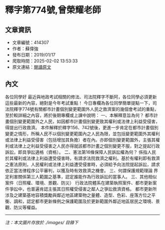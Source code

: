 # 釋字第774號,曾榮耀老師

## 文章資訊
- 文章編號：414307
- 作者：蘇偉強
- 發布日期：2019/01/17
- 爬取時間：2025-02-02 13:53:33
- 原文連結：[閱讀原文](https://real-estate.get.com.tw/Columns/detail.aspx?no=414307)

## 內文
各位同學好
最近與地政考試相關的修法、司法院釋字不斷阿，各位同學必須更新這些最新的內容，絕對是今年考試重點！
今日專欄為各位同學簡單提點一下，司法院釋字774號有關都市計畫個別變更範圍外人民之救濟案的幾個會考試的重點，至於較詳細之內容，將於後期專欄或上課中說明：
一、本解釋意旨為何？
都市計畫個別變更範圍外之人民，如因都市計畫個別變更致其權利或法律上利益受侵害，得提出行政救濟。
本件解釋於釋字156、742號後，更進一步肯定在都市計畫個別變更之情形，所稱人民不以個別變更範圍內之人民為限，並包括變更範圍外其權利或法律上利益受侵害（包括增加其負擔）者在內。亦即個別變更範圍外，主張其權利或法律上之利益受侵害之人民亦得就該都市計畫之個別變更不服，對之提起行政訴訟，即具爭訟適格（資格）。
二、憲法第16條保障人民訴訟權為何？
係指人民於其權利或法律上利益遭受侵害時，有請求法院救濟之權利。基於有權利即有救濟之憲法原則，人民權利或法律上利益遭受侵害時，必須給予向法院提起訴訟，請求依正當法律程序公平審判，以獲及時有效救濟之機會。
三、何謂保護規範理論
界定利害關係第三人範圍之基準，認定誰能作為行政訴訟的當事人。
三、其他相似案件（日照權、環境、景觀、防災）
行政法院體系在建築執照案件、都市更新案件爭訟中，也普遍肯認主張其日照權受侵害之鄰人之爭訟救濟資格。
都市更新所涉及之建築基地容積獎勵與鄰近地區建築物之量體、造型、色彩、座落方位之平衡、調和，認定都市更新條例之保護範圍及於更新範圍外鄰近地區居民之環境、景觀、防災等權益。

---
*注：本文圖片存放於 ./images/ 目錄下*
